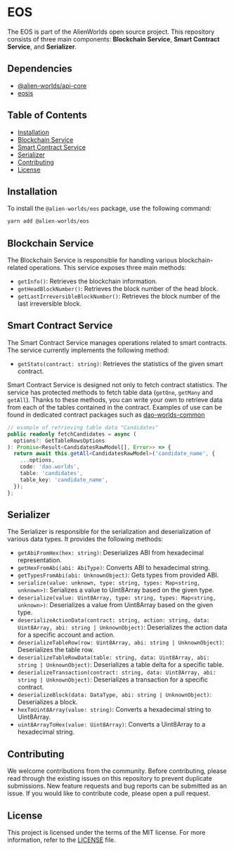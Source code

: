 # EOS

The EOS is part of the AlienWorlds open source project. This repository consists of three main components: **Blockchain Service**, **Smart Contract Service**, and **Serializer**.

## Dependencies

- [@alien-worlds/api-core](https://github.com/Alien-Worlds/api-core)
- [eosjs](https://github.com/EOSIO/eosjs)

## Table of Contents

- [Installation](#installation)
- [Blockchain Service](#blockchain-service)
- [Smart Contract Service](#smart-contract-service)
- [Serializer](#serializer)
- [Contributing](#contributing)
- [License](#license)

## Installation

To install the `@alien-worlds/eos` package, use the following command:

```bash
yarn add @alien-worlds/eos
```

## Blockchain Service

The Blockchain Service is responsible for handling various blockchain-related operations. This service exposes three main methods:

- `getInfo()`: Retrieves the blockchain information.
- `getHeadBlockNumber()`: Retrieves the block number of the head block.
- `getLastIrreversibleBlockNumber()`: Retrieves the block number of the last irreversible block.

## Smart Contract Service

The Smart Contract Service manages operations related to smart contracts. The service currently implements the following method:

- `getStats(contract: string)`: Retrieves the statistics of the given smart contract.

Smart Contract Service is designed not only to fetch contract statistics. The service has protected methods to fetch table data (`getOne`, `getMany` and `getAll`). Thanks to these methods, you can write your own to retrieve data from each of the tables contained in the contract. Examples of use can be found in dedicated contract packages such as [dao-worlds-common](https://github.com/Alien-Worlds/dao-worlds-common/tree/main/src/services)

```typescript
// example of retrieving table data "Candidates"
public readonly fetchCandidates = async (
  options?: GetTableRowsOptions
): Promise<Result<CandidatesRawModel[], Error>> => {
  return await this.getAll<CandidatesRawModel>('candidate_name', {
    ...options,
    code: 'dao.worlds',
    table: 'candidates',
    table_key: 'candidate_name',
  });
};

```

## Serializer

The Serializer is responsible for the serialization and deserialization of various data types. It provides the following methods:

- `getAbiFromHex(hex: string)`: Deserializes ABI from hexadecimal representation.
- `getHexFromAbi(abi: AbiType)`: Converts ABI to hexadecimal string.
- `getTypesFromAbi(abi: UnknownObject)`: Gets types from provided ABI.
- `serialize(value: unknown, type: string, types: Map<string, unknown>)`: Serializes a value to Uint8Array based on the given type.
- `deserialize(value: Uint8Array, type: string, types: Map<string, unknown>)`: Deserializes a value from Uint8Array based on the given type.
- `deserializeActionData(contract: string, action: string, data: Uint8Array, abi: string | UnknownObject)`: Deserializes the action data for a specific account and action.
- `deserializeTableRow(row: Uint8Array, abi: string | UnknownObject)`: Deserializes the table row.
- `deserializeTableRowData(table: string, data: Uint8Array, abi: string | UnknownObject)`: Deserializes a table delta for a specific table.
- `deserializeTransaction(contract: string, data: Uint8Array, abi: string | UnknownObject)`: Deserializes a transaction for a specific contract.
- `deserializeBlock(data: DataType, abi: string | UnknownObject)`: Deserializes a block.
- `hexToUint8Array(value: string)`: Converts a hexadecimal string to Uint8Array.
- `uint8ArrayToHex(value: Uint8Array)`: Converts a Uint8Array to a hexadecimal string.

## Contributing

We welcome contributions from the community. Before contributing, please read through the existing issues on this repository to prevent duplicate submissions. New feature requests and bug reports can be submitted as an issue. If you would like to contribute code, please open a pull request.

## License

This project is licensed under the terms of the MIT license. For more information, refer to the [LICENSE](./LICENSE) file.
